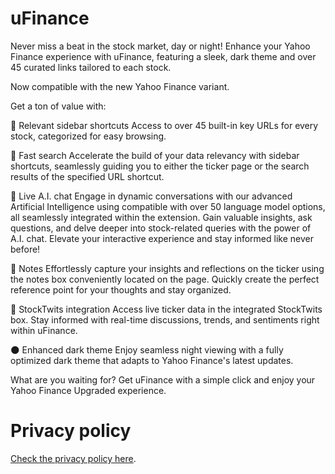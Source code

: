 # uFinance

Never miss a beat in the stock market, day or night! Enhance your Yahoo Finance experience with uFinance, featuring a sleek, dark theme and over 45 curated links tailored to each stock. 

Now compatible with the new Yahoo Finance variant.

Get a ton of value with:

🔗 Relevant sidebar shortcuts
Access to over 45 built-in key URLs for every stock, categorized for easy browsing.

🔎 Fast search
Accelerate the build of your data relevancy with sidebar shortcuts, seamlessly guiding you to either the ticker page or the search results of the specified URL shortcut.

💬 Live A.I. chat
Engage in dynamic conversations with our advanced Artificial Intelligence using compatible with  over 50 language model options, all seamlessly integrated within the extension. Gain valuable insights, ask questions, and delve deeper into stock-related queries with the power of A.I. chat. Elevate your interactive experience and stay informed like never before!

📝 Notes
Effortlessly capture your insights and reflections on the ticker using the notes box conveniently located on the page. Quickly create the perfect reference point for your thoughts and stay organized. 

🐤 StockTwits integration
Access live ticker data in the integrated StockTwits box. Stay informed with real-time discussions, trends, and sentiments right within uFinance.

🌑 Enhanced dark theme
Enjoy seamless night viewing with a fully optimized dark theme that adapts to Yahoo Finance's latest updates.

What are you waiting for? Get uFinance with a simple click and enjoy your Yahoo Finance Upgraded experience.

# Privacy policy

[Check the privacy policy here](./PRIVACY_POLICY.md).